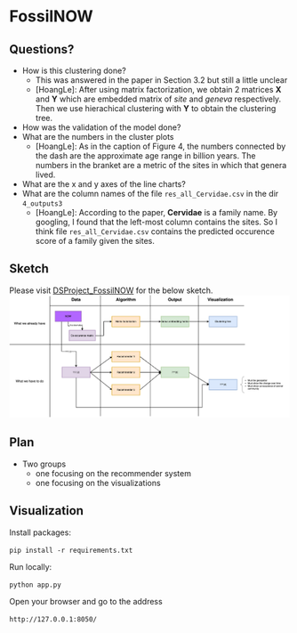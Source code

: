 # FossilNOW

## Questions?

- How is this clustering done?
  - This was answered in the paper in Section 3.2 but still a little unclear
  - [HoangLe]: After using matrix factorization, we obtain 2 matrices **X** and **Y** which are embedded matrix of _site_ and _geneva_ respectively. Then we use hierachical clustering with **Y** to obtain the clustering tree.
- How was the validation of the model done?
- What are the numbers in the cluster plots
  - [HoangLe]: As in the caption of Figure 4, the numbers connected by the dash are the approximate age range in billion years. The numbers in the branket are a metric of the sites in which that genera lived.
- What are the x and y axes of the line charts?
- What are the column names of the file `res_all_Cervidae.csv` in the dir `4_outputs3`
  - [HoangLe]: According to the paper, **Cervidae** is a family name. By googling, I found that the left-most column contains the sites. So I think file `res_all_Cervidae.csv` contains the predicted occurence score of a family given the sites.

## Sketch

Please visit [DSProject_FossilNOW](https://drive.google.com/file/d/1KbPRdbDTGs5pSB0M_LfZ21iL8WO6MxNj/view?usp=sharing) for the below sketch.
![Components](figs/DSProject_FossilNOW.drawio.png)

## Plan

- Two groups
  - one focusing on the recommender system
  - one focusing on the visualizations

## Visualization

Install packages:

`pip install -r requirements.txt`

Run locally:

`python app.py`

Open your browser and go to the address

`http://127.0.0.1:8050/`
